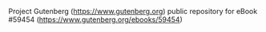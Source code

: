 Project Gutenberg (https://www.gutenberg.org) public repository for
eBook #59454 (https://www.gutenberg.org/ebooks/59454)
